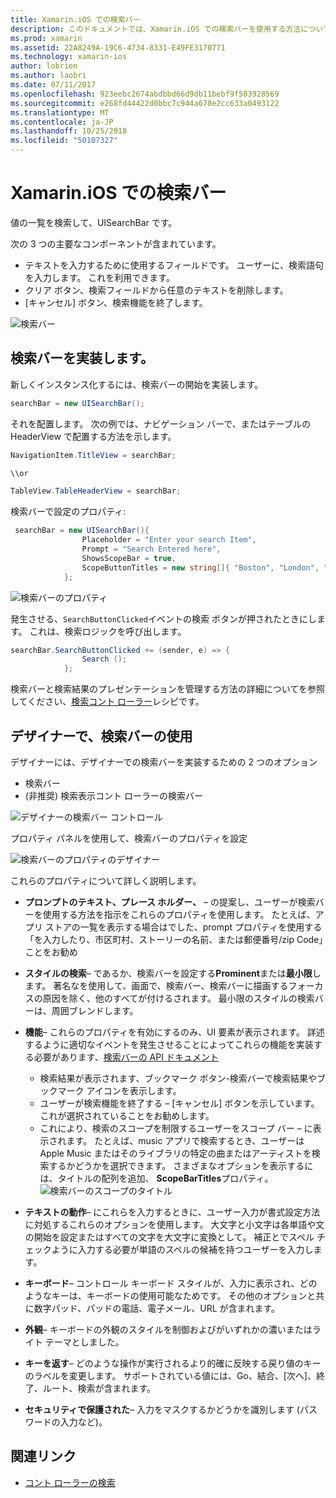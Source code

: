 ```yaml
---
title: Xamarin.iOS での検索バー
description: このドキュメントでは、Xamarin.iOS での検索バーを使用する方法について説明します。 これには、プログラムでと、ストーリー ボードでは、検索バーを作成する方法について説明します。
ms.prod: xamarin
ms.assetid: 22A8249A-19C6-4734-8331-E49FE3170771
ms.technology: xamarin-ios
author: lobrien
ms.author: laobri
ms.date: 07/11/2017
ms.openlocfilehash: 923eebc2674abdbbd66d9db11bebf9f503928569
ms.sourcegitcommit: e268fd44422d0bbc7c944a678e2cc633a0493122
ms.translationtype: MT
ms.contentlocale: ja-JP
ms.lasthandoff: 10/25/2018
ms.locfileid: "50107327"
---
```

# <a name="search-bars-in-xamarinios"></a>Xamarin.iOS での検索バー

値の一覧を検索して、UISearchBar です。 

次の 3 つの主要なコンポーネントが含まれています。 

- テキストを入力するために使用するフィールドです。 ユーザーに、検索語句を入力します。 これを利用できます。
- クリア ボタン、検索フィールドから任意のテキストを削除します。
- [キャンセル] ボタン、検索機能を終了します。

![検索バー](searchbar-images/image1.png)

## <a name="implementing-the-search-bar"></a>検索バーを実装します。

新しくインスタンス化するには、検索バーの開始を実装します。

```csharp
searchBar = new UISearchBar();
```

それを配置します。 次の例では、ナビゲーション バーで、またはテーブルの HeaderView で配置する方法を示します。

```csharp
NavigationItem.TitleView = searchBar;

\\or

TableView.TableHeaderView = searchBar;
```

検索バーで設定のプロパティ:

```csharp
 searchBar = new UISearchBar(){
                Placeholder = "Enter your search Item",
                Prompt = "Search Entered here",
                ShowsScopeBar = true,
                ScopeButtonTitles = new string[]{ "Boston", "London", "SF" },
            };
```

![検索バーのプロパティ](searchbar-images/image6.png)

発生させる、`SearchButtonClicked`イベントの検索 ボタンが押されたときにします。 これは、検索ロジックを呼び出します。

```csharp
searchBar.SearchButtonClicked += (sender, e) => {
                Search ();
            };
```

検索バーと検索結果のプレゼンテーションを管理する方法の詳細についてを参照してください、[検索コント ローラー](https://github.com/xamarin/recipes/tree/master/Recipes/ios/content_controls/search-controller)レシピです。

## <a name="using-the-search-bar-in-the-designer"></a>デザイナーで、検索バーの使用

デザイナーには、デザイナーでの検索バーを実装するための 2 つのオプション

- 検索バー
- (非推奨) 検索表示コント ローラーの検索バー

![デザイナーの検索バー コントロール](searchbar-images/image2.png)

プロパティ パネルを使用して、検索バーのプロパティを設定

![検索バーのプロパティのデザイナー](searchbar-images/image3.png)

これらのプロパティについて詳しく説明します。

- **プロンプトのテキスト、プレース ホルダー、** – の提案し、ユーザーが検索バーを使用する方法を指示をこれらのプロパティを使用します。 たとえば、アプリ ストアの一覧を表示する場合はでした、prompt プロパティを使用する「を入力したり、市区町村、ストーリーの名前、または郵便番号/zip Code」ことをお勧め
- **スタイルの検索**– であるか、検索バーを設定する**Prominent**または**最小限**します。 著名なを使用して、画面で、検索バー、検索バーに描画するフォーカスの原因を除く、他のすべてが付けるされます。 最小限のスタイルの検索バーは、周囲ブレンドします。
- **機能**– これらのプロパティを有効にするのみ、UI 要素が表示されます。 詳述するように適切なイベントを発生させることによってこれらの機能を実装する必要があります、[検索バーの API ドキュメント](https://developer.xamarin.com/api/type/UIKit.UISearchBar/)
    - 検索結果が表示されます、ブックマーク ボタン-検索バーで検索結果やブックマーク アイコンを表示します。
    - ユーザーが検索機能を終了する – [キャンセル] ボタンを示しています。 これが選択されていることをお勧めします。
    - これにより、検索のスコープを制限するユーザーをスコープ バー – に表示されます。 たとえば、music アプリで検索するとき、ユーザーは Apple Music またはそのライブラリの特定の曲またはアーティストを検索するかどうかを選択できます。 さまざまなオプションを表示するには、タイトルの配列を追加、 **ScopeBarTitles**プロパティ。
    ![検索バーのスコープのタイトル](searchbar-images/image4.png)

- **テキストの動作**– にこれらを入力するときに、ユーザー入力が書式設定方法に対処するこれらのオプションを使用します。 大文字と小文字は各単語や文の開始を設定またはすべての文字を大文字に変換として。 補正とでスペル チェックように入力する必要が単語のスペルの候補を持つユーザーを入力します。
- **キーボード**– コントロール キーボード スタイルが、入力に表示され、どのようなキーは、キーボードの使用可能なためです。 その他のオプションと共に数字パッド、パッドの電話、電子メール、URL が含まれます。
- **外観**– キーボードの外観のスタイルを制御およびがいずれかの濃いまたはライト テーマとしました。
- **キーを返す**– どのような操作が実行されるより的確に反映する戻り値のキーのラベルを変更します。 サポートされている値には、Go、結合、[次へ]、終了、ルート、検索が含まれます。
- **セキュリティで保護された**– 入力をマスクするかどうかを識別します (パスワードの入力など)。

## <a name="related-links"></a>関連リンク

- [コント ローラーの検索](https://github.com/xamarin/recipes/tree/master/Recipes/ios/content_controls/search-controller)
